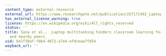 ```yaml
---
content_type: external-resource
external_url: https://www.researchgate.net/publication/257171492_Laptop_multitasking_hinders_classroom_learning_for_both_users_and_nearby_peers
has_external_license_warning: true
license: https://en.wikipedia.org/wiki/All_rights_reserved
status: ''
title: Sana et al., _Laptop multitasking hinders classroom learning for both users
  and nearby peers_
uid: b41f30af-f8b4-4672-a7e4-ef4ceaa7fd54
wayback_url: ''
---
```

